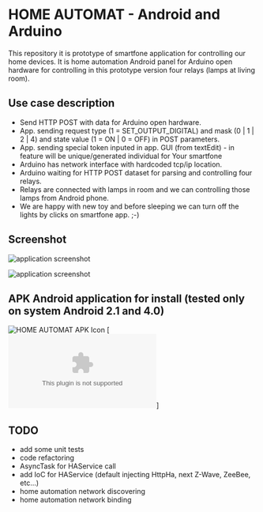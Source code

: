 HOME AUTOMAT - Android and Arduino
==================================

This repository it is prototype of smartfone application for controlling our home devices.
It is home automation Android panel for Arduino open hardware for controlling in this prototype version four relays (lamps at living room).


Use case description
--------------------

 * Send HTTP POST with data for Arduino open hardware.
 * App. sending request type (1 = SET_OUTPUT_DIGITAL) and mask (0 | 1 | 2 | 4) and state value (1 = ON | 0 = OFF) in POST parameters.
 * App. sending special token inputed in app. GUI (from textEdit) - in feature will be unique/generated individual for Your smartfone
 * Arduino has network interface with hardcoded tcp/ip location.
 * Arduino waiting for HTTP POST dataset for parsing and controlling four relays.
 * Relays are connected with lamps in room and we can controlling those lamps from Android phone.
 * We are happy with new toy and before sleeping we can turn off the lights by clicks on smartfone app. ;-)
 
 
Screenshot
-----------
![application screenshot](https://raw.github.com/bieli/home_automat__android_and_arduino/master/assets/home-automat.1.png)

![application screenshot](https://raw.github.com/bieli/home_automat__android_and_arduino/master/assets/home-automat.2.png)


APK Android application for install (tested only on system Android 2.1 and 4.0)
-----------
![HOME AUTOMAT APK Icon](https://raw.github.com/bieli/home_automat__android_and_arduino/master/res/drawable-xhdpi/ic_launcher.png)
[![Install by click - HomeAutomation.apk](https://github.com/bieli/home_automat__android_and_arduino/raw/master/bin/HA.apk)]

TODO
----
 * add some unit tests
 * code refactoring
  * AsyncTask for HAService call
  * add IoC for HAService (default injecting HttpHa, next Z-Wave, ZeeBee, etc...)
 * home automation network discovering
 * home automation network binding
  
